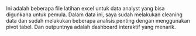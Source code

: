 Ini adalah beberapa file latihan excel untuk data analyst yang bisa digunkana untuk pemula. Dalam data ini, saya sudah melakukan cleaning data dan sudah melakukan beberapa analisis penting dengan menggunakan pivot tabel. Dan outpuntnya adalah dashboard interaktif yang menarik.
